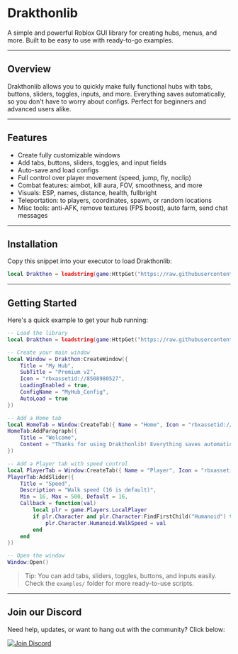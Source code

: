 # Drakthonlib

A simple and powerful Roblox GUI library for creating hubs, menus, and more. Built to be easy to use with ready-to-go examples.

---

## Overview

Drakthonlib allows you to quickly make fully functional hubs with tabs, buttons, sliders, toggles, inputs, and more. Everything saves automatically, so you don't have to worry about configs. Perfect for beginners and advanced users alike.

---

## Features

- Create fully customizable windows
- Add tabs, buttons, sliders, toggles, and input fields
- Auto-save and load configs
- Full control over player movement (speed, jump, fly, noclip)
- Combat features: aimbot, kill aura, FOV, smoothness, and more
- Visuals: ESP, names, distance, health, fullbright
- Teleportation: to players, coordinates, spawn, or random locations
- Misc tools: anti-AFK, remove textures (FPS boost), auto farm, send chat messages

---

## Installation

Copy this snippet into your executor to load Drakthonlib:

```lua
local Drakthon = loadstring(game:HttpGet("https://raw.githubusercontent.com/fisal-new/Drakthonlib/main/libV2"))()
```

---

## Getting Started

Here's a quick example to get your hub running:

```lua
-- Load the library
local Drakthon = loadstring(game:HttpGet("https://raw.githubusercontent.com/fisal-new/Drakthonlib/main/libV2"))()

-- Create your main window
local Window = Drakthon:CreateWindow({
    Title = "My Hub",
    SubTitle = "Premium v2",
    Icon = "rbxassetid://8508980527",
    LoadingEnabled = true,
    ConfigName = "MyHub_Config",
    AutoLoad = true
})

-- Add a Home tab
local HomeTab = Window:CreateTab({ Name = "Home", Icon = "rbxassetid://8508980527" })
HomeTab:AddParagraph({
    Title = "Welcome",
    Content = "Thanks for using Drakthonlib! Everything saves automatically."
})

-- Add a Player tab with speed control
local PlayerTab = Window:CreateTab({ Name = "Player", Icon = "rbxassetid://8508980527" })
PlayerTab:AddSlider({
    Title = "Speed",
    Description = "Walk speed (16 is default)",
    Min = 16, Max = 500, Default = 16,
    Callback = function(val)
        local plr = game.Players.LocalPlayer
        if plr.Character and plr.Character:FindFirstChild("Humanoid") then
            plr.Character.Humanoid.WalkSpeed = val
        end
    end
})

-- Open the window
Window:Open()
```

> Tip: You can add tabs, sliders, toggles, buttons, and inputs easily. Check the `examples/` folder for more ready-to-use scripts.

---

## Join our Discord

Need help, updates, or want to hang out with the community? Click below:

[![Join Discord](https://img.shields.io/badge/Join%20Discord-Click%20Here-blue?style=for-the-badge&logo=discord)](https://discord.gg/W3VwkUj6kf)
